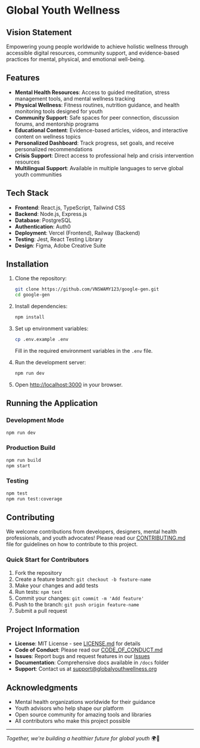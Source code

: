 # Global Youth Wellness

## Vision Statement
Empowering young people worldwide to achieve holistic wellness through accessible digital resources, community support, and evidence-based practices for mental, physical, and emotional well-being.

## Features

- **Mental Health Resources**: Access to guided meditation, stress management tools, and mental wellness tracking
- **Physical Wellness**: Fitness routines, nutrition guidance, and health monitoring tools designed for youth
- **Community Support**: Safe spaces for peer connection, discussion forums, and mentorship programs
- **Educational Content**: Evidence-based articles, videos, and interactive content on wellness topics
- **Personalized Dashboard**: Track progress, set goals, and receive personalized recommendations
- **Crisis Support**: Direct access to professional help and crisis intervention resources
- **Multilingual Support**: Available in multiple languages to serve global youth communities

## Tech Stack

- **Frontend**: React.js, TypeScript, Tailwind CSS
- **Backend**: Node.js, Express.js
- **Database**: PostgreSQL
- **Authentication**: Auth0
- **Deployment**: Vercel (Frontend), Railway (Backend)
- **Testing**: Jest, React Testing Library
- **Design**: Figma, Adobe Creative Suite

## Installation

1. Clone the repository:
   ```bash
   git clone https://github.com/VNSWAMY123/google-gen.git
   cd google-gen
   ```

2. Install dependencies:
   ```bash
   npm install
   ```

3. Set up environment variables:
   ```bash
   cp .env.example .env
   ```
   Fill in the required environment variables in the `.env` file.

4. Run the development server:
   ```bash
   npm run dev
   ```

5. Open [http://localhost:3000](http://localhost:3000) in your browser.

## Running the Application

### Development Mode
```bash
npm run dev
```

### Production Build
```bash
npm run build
npm start
```

### Testing
```bash
npm test
npm run test:coverage
```

## Contributing

We welcome contributions from developers, designers, mental health professionals, and youth advocates! Please read our [CONTRIBUTING.md](CONTRIBUTING.md) file for guidelines on how to contribute to this project.

### Quick Start for Contributors
1. Fork the repository
2. Create a feature branch: `git checkout -b feature-name`
3. Make your changes and add tests
4. Run tests: `npm test`
5. Commit your changes: `git commit -m 'Add feature'`
6. Push to the branch: `git push origin feature-name`
7. Submit a pull request

## Project Information

- **License**: MIT License - see [LICENSE.md](LICENSE.md) for details
- **Code of Conduct**: Please read our [CODE_OF_CONDUCT.md](CODE_OF_CONDUCT.md)
- **Issues**: Report bugs and request features in our [Issues](https://github.com/VNSWAMY123/google-gen/issues)
- **Documentation**: Comprehensive docs available in `/docs` folder
- **Support**: Contact us at support@globalyouthwellness.org

## Acknowledgments

- Mental health organizations worldwide for their guidance
- Youth advisors who help shape our platform
- Open source community for amazing tools and libraries
- All contributors who make this project possible

---

*Together, we're building a healthier future for global youth* 🌍💚
